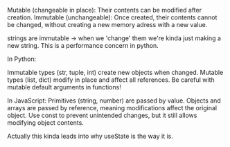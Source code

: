 Mutable (changeable in place): Their contents can be modified after creation.
Immutable (unchangeable): Once created, their contents cannot be changed, without creating a new memory adress with a new value.

strings are immutable -> when we 'change' them we're kinda just making a new string. This is a performance concern in python. 

In Python:

Immutable types (str, tuple, int) create new objects when changed.
Mutable types (list, dict) modify in place and affect all references.
Be careful with mutable default arguments in functions!


In JavaScript:
Primitives (string, number) are passed by value.
Objects and arrays are passed by reference, meaning modifications affect the original object.
Use const to prevent unintended changes, but it still allows modifying object contents.

Actually this kinda leads into why useState is the way it is.